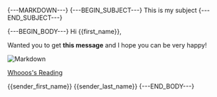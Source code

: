 {---MARKDOWN---}
{---BEGIN_SUBJECT---}
This is my subject
{---END_SUBJECT---}

{---BEGIN_BODY---}
Hi {{first_name}},

Wanted you to get **this message** and I hope you can be very happy!

![Markdown](http://pad.haroopress.com/docs/en/markdown/images/markdown_128.png)

[Whooos's Reading](https://www.whooosreading.org)

{{sender_first_name}} {{sender_last_name}}
{---END_BODY---}
